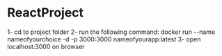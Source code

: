 # ReactProject
1- cd to project folder
2- run the following command:
  docker run --name nameofyourchoice -d -p 3000:3000 nameofyourapp:latest
3- open localhost:3000 on browser 
